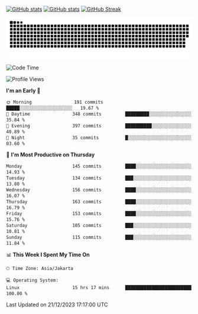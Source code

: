[![GitHub stats](https://github-readme-stats.vercel.app/api?username=aurelioklv&card_width=500&show_icons=true&rank_icon=github&theme=solarized-dark#gh-dark-mode-only)](https://github.com/anuraghazra/github-readme-stats#gh-dark-mode-only)
[![GitHub stats](https://github-readme-stats.vercel.app/api?username=aurelioklv&card_width=500&show_icons=true&rank_icon=github&theme=buefy#gh-light-mode-only)](https://github.com/anuraghazra/github-readme-stats#gh-light-mode-only)
[![GitHub Streak](https://streak-stats.demolab.com/?user=aurelioklv&card_width=336&theme=solarized-dark)](https://git.io/streak-stats)

<picture>
  <source media="(prefers-color-scheme: dark)" srcset="https://raw.githubusercontent.com/aurelioklv/aurelioklv/snake-output/github-contribution-grid-snake-dark.svg">
  <source media="(prefers-color-scheme: light)" srcset="https://raw.githubusercontent.com/aurelioklv/aurelioklv/snake-output/github-contribution-grid-snake.svg">
  <img alt="github contribution grid snake animation" src="https://raw.githubusercontent.com/aurelioklv/aurelioklv/snake-output/github-contribution-grid-snake.svg">
</picture>

<!--START_SECTION:waka-->
![Code Time](http://img.shields.io/badge/Code%20Time-347%20hrs%2020%20mins-blue)

![Profile Views](http://img.shields.io/badge/Profile%20Views-28-blue)

**I'm an Early 🐤** 

```text
🌞 Morning                191 commits         █████░░░░░░░░░░░░░░░░░░░░   19.67 % 
🌆 Daytime                348 commits         █████████░░░░░░░░░░░░░░░░   35.84 % 
🌃 Evening                397 commits         ██████████░░░░░░░░░░░░░░░   40.89 % 
🌙 Night                  35 commits          █░░░░░░░░░░░░░░░░░░░░░░░░   03.60 % 
```
📅 **I'm Most Productive on Thursday** 

```text
Monday                   145 commits         ████░░░░░░░░░░░░░░░░░░░░░   14.93 % 
Tuesday                  134 commits         ███░░░░░░░░░░░░░░░░░░░░░░   13.80 % 
Wednesday                156 commits         ████░░░░░░░░░░░░░░░░░░░░░   16.07 % 
Thursday                 163 commits         ████░░░░░░░░░░░░░░░░░░░░░   16.79 % 
Friday                   153 commits         ████░░░░░░░░░░░░░░░░░░░░░   15.76 % 
Saturday                 105 commits         ███░░░░░░░░░░░░░░░░░░░░░░   10.81 % 
Sunday                   115 commits         ███░░░░░░░░░░░░░░░░░░░░░░   11.84 % 
```


📊 **This Week I Spent My Time On** 

```text
🕑︎ Time Zone: Asia/Jakarta

💻 Operating System: 
Linux                    15 hrs 17 mins      █████████████████████████   100.00 % 
```


 Last Updated on 21/12/2023 17:17:00 UTC
<!--END_SECTION:waka-->

